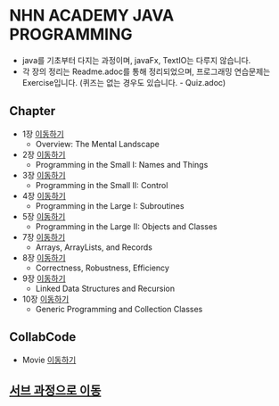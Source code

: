# NHN ACADEMY JAVA PROGRAMMING
* java를 기초부터 다지는 과정이며, javaFx, TextIO는 다루지 않습니다.
* 각 장의 정리는 Readme.adoc를 통해 정리되었으며, 프로그래밍 연습문제는 Exercise입니다. (퀴즈는 없는 경우도 있습니다. - Quiz.adoc)
## Chapter
* 1장 [이동하기](https://github.com/P-C-Space/JavaProgramming/tree/main/Ch1)
  * Overview: The Mental Landscape
* 2장 [이동하기](https://github.com/P-C-Space/JavaProgramming/tree/main/Ch2)
  * Programming in the Small I: Names and Things
* 3장 [이동하기](https://github.com/P-C-Space/JavaProgramming/tree/main/Ch3)
  * Programming in the Small II: Control
* 4장 [이동하기](https://github.com/P-C-Space/JavaProgramming/tree/main/Ch4)
  * Programming in the Large I: Subroutines
* 5장 [이동하기](https://github.com/P-C-Space/JavaProgramming/tree/main/Ch5)
  * Programming in the Large II: Objects and Classes
* 7장 [이동하기](https://github.com/P-C-Space/JavaProgramming/tree/main/Ch7)
  * Arrays, ArrayLists, and Records
* 8장 [이동하기](https://github.com/P-C-Space/JavaProgramming/tree/main/Ch8)
  * Correctness, Robustness, Efficiency
* 9장 [이동하기](https://github.com/P-C-Space/JavaProgramming/tree/main/Ch9)
  * Linked Data Structures and Recursion
* 10장 [이동하기](https://github.com/P-C-Space/JavaProgramming/tree/main/Ch10)
  * Generic Programming and Collection Classes

## CollabCode
* Movie [이동하기](https://github.com/P-C-Space/JavaProgramming/tree/main/CollabCode/Movie)

## [서브 과정으로 이동](https://github.com/P-C-Space/SubStudy)
